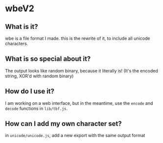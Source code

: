 # wbeV2

## What is it?

wbe is a file format I made. this is the rewrite of it, to include all unicode characters.

## What is so special about it?

The output looks like random binary, because it literally is! (It's the encoded string, XOR'd with random binary)

## How do I use it?

I am working on a web interface, but in the meantime, use the `encode` and `decode` functions in `lib/tbf.js`.

## How can I add my own character set?

in `unicode/unicode.js`, add a new export with the same output format